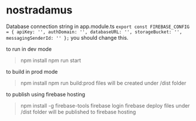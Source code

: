 # nostradamus
Database connection string in app.module.ts
`export const FIREBASE_CONFIG = {
	apiKey: '',
  authDomain: '',
  databaseURL: '',
  storageBucket: '',
  messagingSenderId: ''
};`
you should change this.



to run in dev mode
> npm install
> npm run start

to build in prod mode
> npm install
> npm run build:prod
files will be created under /dist folder

to publish using firebase hosting
> npm install -g firebase-tools
> firebase login
> firebase deploy
files under /dist folder will be published to firebase hosting


    
